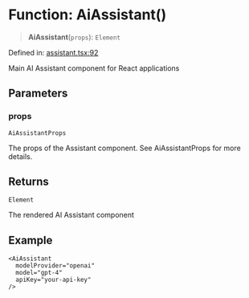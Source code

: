 # Function: AiAssistant()

> **AiAssistant**(`props`): `Element`

Defined in: [assistant.tsx:92](https://github.com/GeoDaCenter/openassistant/blob/65e761aafcb8b3d759c0e5ae9c1cbe8e024f7128/packages/ui/src/components/assistant.tsx#L92)

Main AI Assistant component for React applications

## Parameters

### props

`AiAssistantProps`

The props of the Assistant component. See AiAssistantProps for more details.

## Returns

`Element`

The rendered AI Assistant component

## Example

```tsx
<AiAssistant
  modelProvider="openai"
  model="gpt-4"
  apiKey="your-api-key"
/>
```
